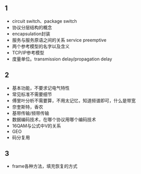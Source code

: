 
## 1
* circuit switch、package switch
* 协议分层结构的概念
* encapsulation封装
* 服务与服务原语之间的关系 service preemptive
* 两个参考模型的名字以及含义
* TCP/IP参考模型
* 度量单位。transmission delay/propagation delay

## 2
* 基本功能，不要求记电气特性
* 常见标准不需要细节
* 傅里叶分析不需要算，不用太记忆，知道频谱即可，什么是带宽
* 奈奎斯特，香农
* 基带传输/频带传输
* 数据编码技术，在哪个协议用哪个编码技术
* 16QAM与公式中V的关系
* GEO
* 码分复用

## 3
* frame各种方法，填充恢复的方式